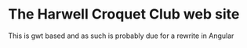 # The Harwell Croquet Club web site

This is gwt based and as such is probably due for a rewrite in Angular
